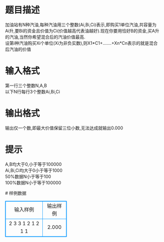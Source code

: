 # 

 
 # 题目描述 
<p>
加油站有N种汽油,每种汽油用三个整数(Ai,Bi,Ci)表示,即购买1单位汽油,共容量为Ai升,要Bi的资金且价值为Ci(价值越高代表油越好).现在你要用恰好B的资金,买A升的汽油,当然你希望混合后的汽油价值最高. <br>设第i种汽油购买Xi个单位(Xi为非负实数),则X1*C1+.......+Xn*Cn表示的就是混合后汽油的价值 <br></p> 

 
 # 输入格式 
<p>
第一行三个整数N,A,B <br>以下N行每行3个整数Ai,Bi,Ci <br></p> 

 
 # 输出格式 
<p>
输出仅一个数,即最大价值保留三位小数,无法达成就输出0.000 <br></p> 

 
 # 提示 
<p>
A,B均大于0,小于等于100000<br>Ai,Bi,Ci均大于0小于等于1000<br>50%数据N小于等于100<br>100%数据N小于等于100000<br></p> 
# 样例数据
<style>
        table,table tr th, table tr td { border:1px solid #0094ff; }
        table { width: 200px; min-height: 25px; line-height: 25px; text-align: center; border-collapse: collapse;}   
    </style>
<table>
	<tr>
		<td>输入样例</td>
		<td>输出样例</td>
	</tr>
<tr><td>2 3 3
1 2 1
2 1 1
</td><td>
2.000
</td></tr></table>
